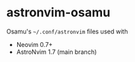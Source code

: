 # astronvim-osamu

Osamu's `~/.conf/astronvim` files used with

* Neovim 0.7+
* AstroNvim 1.7  (main branch)
